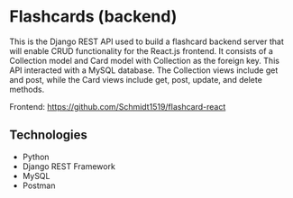 # Flashcards (backend)
This is the Django REST API used to build a flashcard backend server that will enable CRUD functionality for the React.js frontend. It consists of a Collection model and Card model with Collection as the foreign key. This API interacted with a MySQL database. The Collection views include get and post, while the Card views include get, post, update, and delete methods.

Frontend: https://github.com/Schmidt1519/flashcard-react

## Technologies
* Python
* Django REST Framework
* MySQL
* Postman
